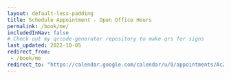 ```yaml
---
layout: default-less-padding
title: Schedule Appointment - Open Office Hours
permalink: /book/me/
includedInNav: false
# Check out my qrcode-generator repository to make qrs for signs
last_updated: 2022-10-05
redirect_from:
 - /book/me
redirect_to: "https://calendar.google.com/calendar/u/0/appointments/AcZssZ1dSN8GQYGzqDZLyOZKJnyxe_6QTnx4gAgCrcc=?gv=true"
---
```

